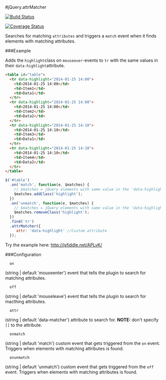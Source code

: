 #jQuery.attrMatcher

[![Build Status](https://travis-ci.org/nekman/jQuery.attrMatcher.png?branch=master)](https://travis-ci.org/nekman/jQuery.attrMatcher)

[![Coverage Status](https://coveralls.io/repos/nekman/jQuery.attrMatcher/badge.png?branch=master)](https://coveralls.io/r/nekman/jQuery.attrMatcher?branch=master)

Searches for matching ```attributes``` and triggers a ```match``` event when it finds 
elements with matching attributes.

###Example

Adds the ```highlight```class on ```mouseover```-events to ```tr``` with 
the same values in their ```data-highlight```attribute.

```html
<table id="table">
  <tr data-highlight="2014-01-25 14:00">
    <td>2014-01-25 14:00</td>
    <td>Item1</td>
    <td>Data1</td>
  </tr>
  <tr data-highlight="2014-01-25 14:00">
    <td>2014-01-25 14:00</td>
    <td>Item2</td>
    <td>Data2</td>
  </tr>
  <tr data-highlight="2014-01-25 14:10">
    <td>2014-01-25 14:10</td>
    <td>Item3</td>
    <td>Data1</td>
  </tr>
  <tr data-highlight="2014-01-25 14:10">
    <td>2014-01-25 14:10</td>
    <td>Item4</td>
    <td>Data2</td>
  </tr>
</table>
```

```javascript
$('#table')
  .on('match', function(e, $matches) {
    // $matches = jQuery elements with same value in the 'data-highlight' attribute.
    $matches.addClass('highlight');
  })
  .on('unmatch', function(e, $matches) {
    // $matches = jQuery elements with same value in the 'data-highlight' attribute.
    $matches.removeClass('highlight');
  })
  .find('tr')
  .attrMatcher({
     attr: 'data-highlight' //Custom attribute
  });
```

Try the example here: http://jsfiddle.net/APLvK/

###Configuration

```
  on
```
(string | default 'mouseenter') event that tells the plugin to search for matching attributes.

```
  off
```
(string | default 'mouseleave') event that tells the plugin to search for macthing attributes.

```
  attr
```
(string | default 'data-matcher') attribute to search for. <strong>NOTE:</strong> don't specify ```[]``` to the attribute.

```
  onmatch
```
(string | default 'match') custom event that gets triggered from the ```on``` event. Triggers when elements with matching attributes is found.
```
  onunmatch
```
(string | default 'unmatch') custom event that gets triggered from the ```off``` event. Triggers when elements with matching attributes is found.